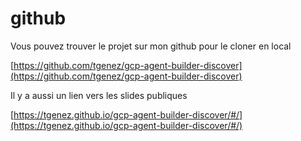 # github

Vous pouvez trouver le projet sur mon github pour le cloner en local

[https://github.com/tgenez/gcp-agent-builder-discover](https://github.com/tgenez/gcp-agent-builder-discover)

Il y a aussi un lien vers les slides publiques

[https://tgenez.github.io/gcp-agent-builder-discover/#/](https://tgenez.github.io/gcp-agent-builder-discover/#/)


